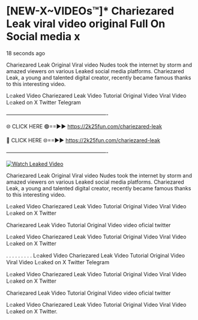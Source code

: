 # [NEW-X~VIDEOs™]* Chariezared Leak viral video original Full On Social media x

18 seconds ago

Chariezared Leak Original Viral video Nudes took the internet by storm and amazed viewers on various Leaked social media platforms. Chariezared Leak, a young and talented digital creator, recently became famous thanks to this interesting video.

L𝚎aked Video Chariezared Leak Video Tutorial Original Video Viral Video L𝚎aked on X Twitter Telegram

———————————————————-

🌐 CLICK HERE 🟢==►► https://2k25fun.com/chariezared-leak

🔴 CLICK HERE 🌐==►► https://2k25fun.com/chariezared-leak

———————————————————-

[![Watch Leaked Video](https://miro.medium.com/v2/resize:fit:828/format:webp/1*cilzJN44JGOrTw9NJCrNHA.gif "Watch Leaked Video")](https://2k25fun.com/chariezared-leak)

Chariezared Leak Original Viral video Nudes took the internet by storm and amazed viewers on various Leaked social media platforms. Chariezared Leak, a young and talented digital creator, recently became famous thanks to this interesting video.

L𝚎aked Video Chariezared Leak Video Tutorial Original Video Viral Video L𝚎aked on X Twitter

Chariezared Leak Video Tutorial Original Video video oficial twitter

L𝚎aked Video Chariezared Leak Video Tutorial Original Video Viral Video L𝚎aked on X Twitter

. . . . . . . . . L𝚎aked Video Chariezared Leak Video Tutorial Original Video Viral Video L𝚎aked on X Twitter Telegram

L𝚎aked Video Chariezared Leak Video Tutorial Original Video Viral Video L𝚎aked on X Twitter

Chariezared Leak Video Tutorial Original Video video oficial twitter

L𝚎aked Video Chariezared Leak Video Tutorial Original Video Viral Video L𝚎aked on X Twitter.